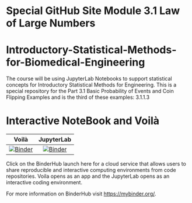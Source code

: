 # Special GitHub Site Module 3.1 Law of Large Numbers
# Introductory-Statistical-Methods-for-Biomedical-Engineering

The course will be using JupyterLab Notebooks to support statistical concepts for Introductory Statistical Methods for Engineering. This is a special repository for the Part 3.1 Basic Probability of Events and Coin Flipping Examples and is the third of these examples: 3.1.1.3

# Interactive NoteBook and Voilà

| Voilà | JupyterLab |
| :-----------------------: | :---------------------: |
|[![Binder](https://mybinder.org/badge_logo.svg)](https://mybinder.org/v2/gh/Statistical-Methods-for-Engineering/Special_GitHub_Site_Part_3.1_LargeNumbers_3.1.1.3/HEAD?urlpath=voila%2Frender%2FSpecial_GitHub_Site_Part_3.1_LargeNumbers_3.1.1.3.ipynb)  | [![Binder](https://mybinder.org/badge_logo.svg)](https://mybinder.org/v2/gh/Statistical-Methods-for-Engineering/Special_GitHub_Site_Part_3.1_LargeNumbers_3.1.1.3/HEAD) |

Click on the BinderHub launch here for a cloud service that allows users to share reproducible and interactive computing environments from code repositories.  Voila opens as an app and the JupyterLab opens as an interactive coding environment.


For more information on BinderHub visit https://mybinder.org/.
